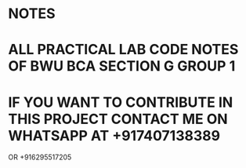 # NOTES
# ALL PRACTICAL LAB CODE NOTES OF BWU BCA SECTION G GROUP 1
# IF YOU WANT TO CONTRIBUTE IN THIS PROJECT CONTACT ME ON WHATSAPP AT +917407138389
 OR +916295517205

